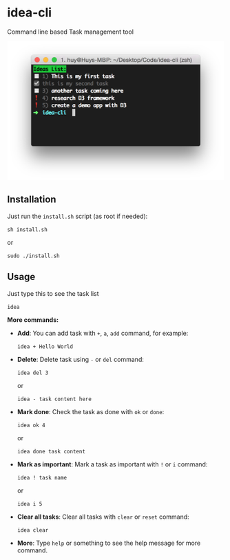 idea-cli
========
Command line based Task management tool

![](screenshot.png)

## Installation

Just run the `install.sh` script (as root if needed):

```
sh install.sh
```
or
```
sudo ./install.sh
```

## Usage
Just type this to see the task list
```
idea
```

**More commands:**
- **Add**: You can add task with `+`, `a`, `add` command, for example:

  ```
  idea + Hello World
  ```

- **Delete**: Delete task using `-` or `del` command:

  ```
  idea del 3
  ```

  or

  ```
  idea - task content here
  ```

- **Mark done**: Check the task as done with `ok` or `done`:

  ```
  idea ok 4
  ```

  or

  ```
  idea done task content
  ```

- **Mark as important**: Mark a task as important with `!` or `i` command:

  ```
  idea ! task name
  ```

  or

  ```
  idea i 5
  ```

- **Clear all tasks**: Clear all tasks with `clear` or `reset` command:

  ```
  idea clear
  ```
  
- **More**: Type `help` or something to see the help message for more command.
